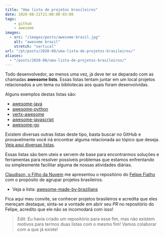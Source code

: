 ```yaml
---
title: "Uma lista de projetos brasileiros"
date: 2020-08-21T21:00:00-03:00
tags:
    - github
    - awesome
images: 
  - src: "/images/posts/awesome-brazil.jpg"
    alt: "awesome brazil"
    stretch: "vertical"
url: "/pt/posts/2020-08/uma-lista-de-projetos-brasileiros/"
aliases:
  - "/posts/2020-08/uma-lista-de-projetos-brasileiros/"
---
```


Todo desenvolvedor, ao menos uma vez, já deve ter se deparado com as chamadas **awesome lists**. Essas listas tentam juntar em um local projetos relacionados a um tema ou bibliotecas aos quais foram desenvolvidas.

Alguns exemplos destas listas são:

- [awesome-java](https://github.com/java-lang/awesome-java)
- [awesome-python](https://github.com/vinta/awesome-python)
- [vertx-awesome](https://github.com/vert-x3/vertx-awesome)
- [awesome-javascript](https://github.com/sorrycc/awesome-javascript)
- [awesome-go](https://github.com/avelino/awesome-go)

Existem diversas outras listas deste tipo, basta buscar no GitHub e provavelmente você irá encontrar alguma relacionada ao tópico que deseja. [Veja aqui diversas listas](https://github.com/topics/awesome).

Essas listas são bem uteis e servem de base para encontrarmos soluções e ferramentas para resolver possíveis problemas que estamos enfrentando ou simplesmente facilitar alguma de nossas atividades diárias.

[Claudison, o Filho da Nuvem](https://twitter.com/filhodanuvem) me apresentou o repositório do [Felipe Fialho](https://twitter.com/felipefialho_) com o propósito de agrupar projetos brasileiros.

- Veja a lista: [awesome-made-by-brazilians](https://github.com/felipefialho/awesome-made-by-brazilians)

Fica aqui meu convite, se conhecer projetos brasileiros e acredita que eles mereçam destaque, sinta-se a vontade em abrir seu *PR* no repositório do Felipe, acredito que ele não se incomodará com isso!

> Edit: Eu havia criado um repositório para esse fim, mas não existem motivos para termos duas listas com o mesmo fim! Vamos colaborar com a que já existe!
